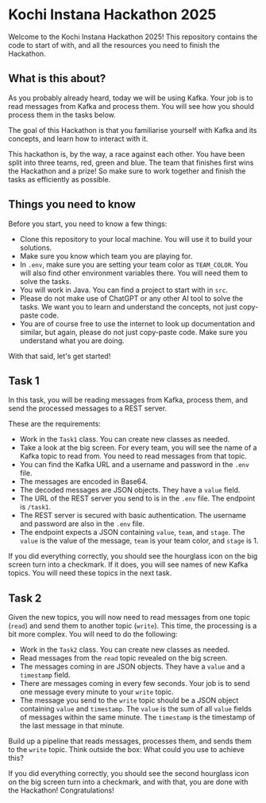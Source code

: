 # Kochi Instana Hackathon 2025

Welcome to the Kochi Instana Hackathon 2025! This repository contains the code to start of with, and all the resources you need to finish the Hackathon.

## What is this about?

As you probably already heard, today we will be using Kafka. Your job is to read messages from Kafka and process them. You will see how you should process them in the tasks below.

The goal of this Hackathon is that you familiarise yourself with Kafka and its concepts, and learn how to interact with it.

This hackathon is, by the way, a race against each other. You have been split into three teams, red, green and blue. The team that finishes first wins the Hackathon and a prize! So make sure to work together and finish the tasks as efficiently as possible.

## Things you need to know

Before you start, you need to know a few things:

- Clone this repository to your local machine. You will use it to build your solutions.
- Make sure you know which team you are playing for.
- In `.env`, make sure you are setting your team color as `TEAM_COLOR`. You will also find other environment variables there. You will need them to solve the tasks.
- You will work in Java. You can find a project to start with in `src`.
- Please do not make use of ChatGPT or any other AI tool to solve the tasks. We want you to learn and understand the concepts, not just copy-paste code.
- You are of course free to use the internet to look up documentation and similar, but again, please do not just copy-paste code. Make sure you understand what you are doing.

With that said, let's get started!

## Task 1

In this task, you will be reading messages from Kafka, process them, and send the processed messages to a REST server.

These are the requirements:

- Work in the `Task1` class. You can create new classes as needed.
- Take a look at the big screen. For every team, you will see the name of a Kafka topic to read from. You need to read messages from that topic.
- You can find the Kafka URL and a username and password in the `.env` file.
- The messages are encoded in Base64.
- The decoded messages are JSON objects. They have a `value` field.
- The URL of the REST server you send to is in the `.env` file. The endpoint is `/task1`.
- The REST server is secured with basic authentication. The username and password are also in the `.env` file.
- The endpoint expects a JSON containing `value`, `team`, and `stage`. The `value` is the value of the message, `team` is your team color, and `stage` is 1.

If you did everything correctly, you should see the hourglass icon on the big screen turn into a checkmark. If it does, you will see names of new Kafka topics. You will need these topics in the next task.

## Task 2

Given the new topics, you will now need to read messages from one topic (`read`) and send them to another topic (`write`). This time, the processing is a bit more complex. You will need to do the following:

- Work in the `Task2` class. You can create new classes as needed.
- Read messages from the `read` topic revealed on the big screen.
- The messages coming in are JSON objects. They have a `value` and a `timestamp` field.
- There are messages coming in every few seconds. Your job is to send one message every minute to your `write` topic.
- The message you send to the `write` topic should be a JSON object containing `value` and `timestamp`. The `value` is the sum of all `value` fields of messages within the same minute. The `timestamp` is the timestamp of the last message in that minute.

Build up a pipeline that reads messages, processes them, and sends them to the `write` topic. Think outside the box: What could you use to achieve this?

If you did everything correctly, you should see the second hourglass icon on the big screen turn into a checkmark, and with that, you are done with the Hackathon! Congratulations!
